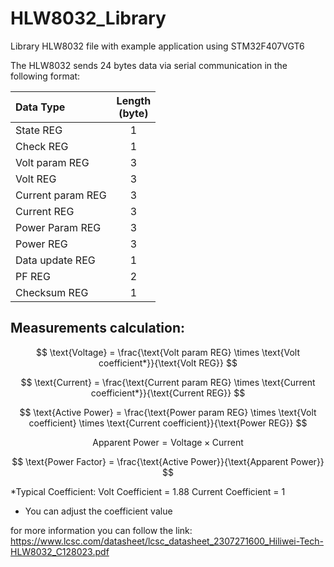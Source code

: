# HLW8032_Library
Library HLW8032 file with example application using STM32F407VGT6

The HLW8032 sends 24 bytes data via serial communication in the following format:

| Data Type          | Length<br>(byte)|
|:-------------------|:------------:|
| State REG          |   1          |
| Check REG          |   1          |
| Volt param REG     |   3          |
| Volt REG           |   3          |
| Current param REG  |   3          |
| Current REG        |   3          |
| Power Param REG    |   3          |
| Power REG          |   3          |
| Data update REG    |   1          |
| PF REG             |   2          |
| Checksum REG       |   1          |


<h2>Measurements calculation:</h2>

$$
\text{Voltage} = \frac{\text{Volt param REG} \times \text{Volt coefficient*}}{\text{Volt REG}}
$$

$$
\text{Current} = \frac{\text{Current param REG} \times \text{Current coefficient*}}{\text{Current REG}}
$$

$$
\text{Active Power} = \frac{\text{Power param REG} \times \text{Volt coefficient} \times \text{Current coefficient}}{\text{Power REG}}
$$

$$
\text{Apparent Power} = \text{Voltage} \times \text{Current}
$$

$$
\text{Power Factor} = \frac{\text{Active Power}}{\text{Apparent Power}}
$$

*Typical Coefficient:
Volt Coefficient        = 1.88
Current Coefficient     = 1
- You can adjust the coefficient value

for more information you can follow the link:
https://www.lcsc.com/datasheet/lcsc_datasheet_2307271600_Hiliwei-Tech-HLW8032_C128023.pdf